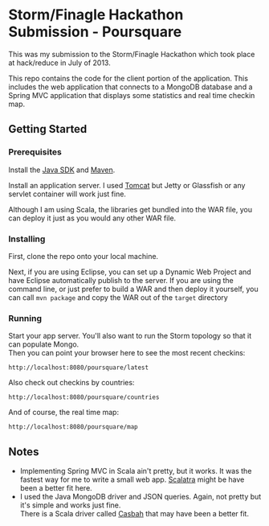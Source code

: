 Storm/Finagle Hackathon Submission - Poursquare 
===============================================

This was my submission to the Storm/Finagle Hackathon which took place at hack/reduce 
in July of 2013.  

This repo contains the code for the client portion of the application.  This includes the 
web application that connects to a MongoDB database and a Spring MVC application that displays some 
statistics and real time checkin map.

Getting Started
---------------

### Prerequisites

Install the [Java SDK](http://www.oracle.com/technetwork/java/javase/downloads/index.html) 
and [Maven](http://maven.apache.org/download.cgi).

Install an application server.  I used [Tomcat](http://tomcat.apache.org/) but Jetty or Glassfish or
any servlet container will work just fine.

Although I am using Scala, the libraries get bundled into the WAR file, you can deploy it 
just as you would any other WAR file.


### Installing

First, clone the repo onto your local machine.

Next, if you are using Eclipse, you can set up a Dynamic Web Project and have Eclipse automatically publish 
to the server.  If you are using the command line, or just prefer to build a WAR and then deploy it yourself, 
you can call `mvn package` and copy the WAR out of the `target` directory


### Running

Start your app server.  You'll also want to run the Storm topology so that it can populate Mongo.  
Then you can point your browser here to see the most recent checkins:

    http://localhost:8080/poursquare/latest
    
Also check out checkins by countries:

    http://localhost:8080/poursquare/countries
    
And of course, the real time map:

    http://localhost:8080/poursquare/map           

Notes
-----

* Implementing Spring MVC in Scala ain't pretty, but it works.  It was the fastest way for me to write 
a small web app.  [Scalatra](http://www.scalatra.org) might be have been a better fit here.
* I used the Java MongoDB driver and JSON queries.  Again, not pretty but it's simple and works just fine.  
There is a Scala driver called [Casbah](http://api.mongodb.org/scala/casbah/2.0) that may have been a better fit.


